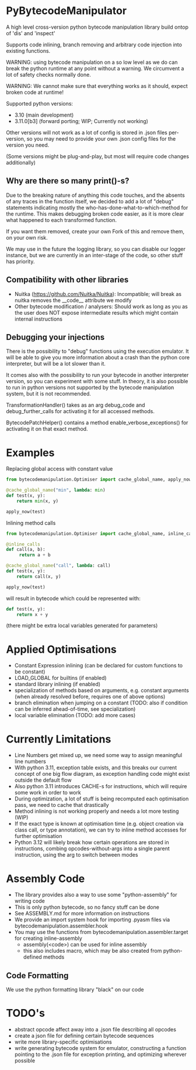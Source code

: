 # PyBytecodeManipulator
A high level cross-version python bytecode manipulation library build ontop 
of 'dis' and 'inspect' 

Supports code inlining, branch removing and arbitrary code injection into 
existing functions.

WARNING: using bytecode manipulation on a so low level as we do can break 
the python runtime at any point without a warning. We circumvent a lot of 
safety checks normally done. 

WARNING: We cannot make sure that everything works as it should, expect broken code 
at runtime!


Supported python versions:

- 3.10 (main development)
- 3.11.0[b3] (forward porting; WIP; Currently not working)

Other versions will not work as a lot of config is stored in .json files per-version,
so you may need to provide your own .json config files for the version you need.

(Some versions might be plug-and-play, but most will require code changes additionally)

## Why are there so many print()-s?

Due to the breaking nature of anything this code touches, and the absents of any traces 
in the function itself, we decided to add a lot of "debug" statements indicating 
mostly the who-has-done-what-to-which-method for the runtime. 
This makes debugging broken code easier, as it is more clear what happened to each transformed function.

If you want them removed, create your own Fork of this and remove them, on your own risk.

We may use in the future the logging library, so you can disable our logger instance, but we 
are currently in an inter-stage of the code, so other stuff has priority.

## Compatibility with other libraries 

- Nuitka (https://github.com/Nuitka/Nuitka): Incompatible; will break as nuitka removes the \_\_code__ attribute 
  we modify
- Other bytecode modification / analysers: Should work as long as you as the user does NOT expose intermediate
  results which might contain internal instructions


## Debugging your injections 

There is the possibility to "debug" functions using the execution emulator.
It will be able to give you more information about a crash than the python core interpreter,
but will be a lot slower than it. 

It comes also with the possibility to run your bytecode in another interpreter version, so 
you can experiment with some stuff.
In theory, it is also possible to run in python versions not supported by the 
bytecode manipulation system, but it is not recommended.

TransformationHandler() takes as an arg debug_code and debug_further_calls
for activating it for all accessed methods. 

BytecodePatchHelper() contains a method enable_verbose_exceptions() for activating it on 
that exact method.


# Examples

Replacing global access with constant value

```python
from bytecodemanipulation.Optimiser import cache_global_name, apply_now

@cache_global_name("min", lambda: min)
def test(x, y):
    return min(x, y)

apply_now(test)
```

Inlining method calls

```python
from bytecodemanipulation.Optimiser import cache_global_name, inline_calls, apply_now

@inline_calls
def call(a, b):
     return a + b

@cache_global_name("call", lambda: call)
def test(x, y):
    return call(x, y)

apply_now(test)
```

will result in bytecode which could be represented with:

```python
def test(x, y):
    return x + y
```

(there might be extra local variables generated for parameters)

# Applied Optimisations

- Constant Expression inlining (can be declared for custom functions to be constant)
- LOAD_GLOBAL for builtins (if enabled)
- standard library inlining (if enabled)
- specialization of methods based on arguments, e.g. constant arguments (when already resolved before, requires one of above options)
- branch elimination when jumping on a constant (TODO: also if condition can be inferred ahead-of-time, see specialization)
- local variable elimination (TODO: add more cases)


# Currently Limitations

- Line Numbers get mixed up, we need some way to assign meaningful line numbers
- With python 3.11, exception table exists, and this breaks our current concept of one big flow diagram,
  as exception handling code might exist outside the default flow
- Also python 3.11 introduces CACHE-s for instructions, which will require some work in order to work
- During optimization, a lot of stuff is being recomputed each optimisation pass, we need to cache that drastically
- Method inlining is not working properly and needs a lot more testing (WIP)
- If the exact type is known at optimisation time (e.g. object creation via class call, or type annotation), we can try to
  inline method accesses for further optimisation
- Python 3.12 will likely break how certain operations are stored in instructions, combing opcodes-without-args into a single
  parent instruction, using the arg to switch between modes


# Assembly Code

- The library provides also a way to use some "python-assembly" for writing code
- This is only python bytecode, so no fancy stuff can be done
- See ASSEMBLY.md for more information on instructions
- We provide an import system hook for importing .pyasm files via bytecodemanipulation.assembler.hook
- You may use the functions from bytecodemanipulation.assembler.target for creating inline-assembly
  - assembly(\<code>) can be used for inline assembly
  - this also includes macro, which may be also created from python-defined methods


## Code Formatting

We use the python formatting library "black" on our code

# TODO's

- abstract opcode affect away into a .json file describing all opcodes
- create a json file for defining certain bytecode sequences
- write more library-specific optimisations
- write generating bytecode system for emulator, constructing a function pointing to the
.json file for exception printing, and optimizing wherever possible

